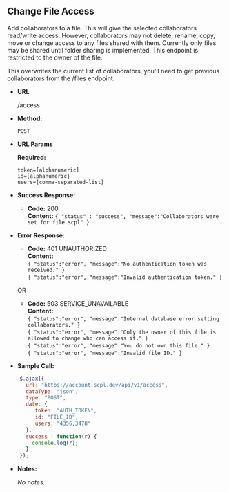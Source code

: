 **Change File Access**
----
Add collaborators to a file. This will give the selected collaborators read/write access. However, collaborators may not delete, rename, copy, move or change access to any files shared with them. Currently only files may be shared until folder sharing is implemented. This endpoint is restricted to the owner of the file.

This overwrites the current list of collaborators, you'll need to get previous collaborators from the /files endpoint.

* **URL**

   /access

* **Method:**

   `POST`

*  **URL Params**

   **Required:**

   `token=[alphanumeric]`<br />
   `id=[alphanumeric]`<br />
   `users=[comma-separated-list]`

* **Success Response:**

  * **Code:** 200 <br />
    **Content:** `{ "status" : "success", "message":"Collaborators were set for file.scpl" }`

* **Error Response:**

   * **Code:** 401 UNAUTHORIZED <br />
    **Content:**<br/>
    `{ "status":"error", "message":"No authentication token was received." }`<br/>
    `{ "status":"error", "message":"Invalid authentication token." }`

  OR

  * **Code:** 503 SERVICE_UNAVAILABLE <br />
    **Content:**<br/>
    `{ "status":"error", "message":"Internal database error setting collaborators." }`<br/>
    `{ "status":"error", "message":"Only the owner of this file is allowed to change who can access it." }`<br/>
    `{ "status":"error", "message":"You do not own this file." }`<br/>
    `{ "status":"error", "message":"Invalid file ID." }`

* **Sample Call:**

```javascript
    $.ajax({
      url: "https://account.scpl.dev/api/v1/access",
      dataType: "json",
      type: "POST",
      date: {
         token: "AUTH_TOKEN",
         id: "FILE_ID",
         users: "4356,3478"
      },
      success : function(r) {
        console.log(r);
      }
    });
  ```

* **Notes:**

  _No notes._
